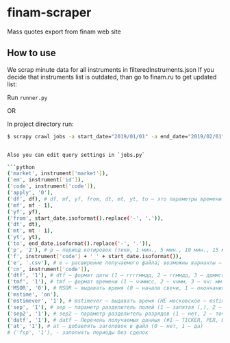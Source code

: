 # finam-scraper
Mass quotes export from finam web site

## How to use
We scrap minute data for all instruments in filteredInstruments.json 
If you decide that instruments list is outdated, than go to finam.ru to get updated list:


Run `runner.py`

OR

In project directory run:

```sh
$ scrapy crawl jobs -a start_date="2019/01/01" -a end_date="2019/02/01" -o 2019_01-02.csv -t csv


Also you can edit query settings in `jobs.py`

```python
('market', instrument['market']),
('em', instrument['id']),
('code', instrument['code']),
('apply', '0'),
('df', df), # df, mf, yf, from, dt, mt, yt, to – это параметры времени.
('mf', mf - 1),
('yf', yf),
('from', start_date.isoformat().replace('-', '.')),
('dt', dt),
('mt', mt - 1),
('yt', yt),
('to', end_date.isoformat().replace('-', '.')),
('p', '2'), # p — период котировок (тики, 1 мин., 5 мин., 10 мин., 15 мин., 30 мин., 1 час, 1 день, 1 неделя, 1 месяц)
('f', instrument['code'] + '_' + start_date.isoformat()),
('e', '.csv'), # e – расширение получаемого файла; возможны варианты — .txt либо .csv
('cn', instrument['code']),
('dtf', '1'), # dtf — формат даты (1 — ггггммдд, 2 — ггммдд, 3 — ддммгг, 4 — дд/мм/гг, 5 — мм/дд/гг)
('tmf', '1'), # tmf — формат времени (1 — ччммсс, 2 — ччмм, 3 — чч: мм: сс, 4 — чч: мм)
('MSOR', '0'), # MSOR — выдавать время (0 — начала свечи, 1 — окончания свечи)
('mstime', 'on'),
('mstimever', '1'), # mstimever — выдавать время (НЕ московское — mstimever=0; московское — mstime='on', mstimever='1')
('sep', '1'), # sep — параметр разделитель полей (1 — запятая (,), 2 — точка (.), 3 — точка с запятой (;), 4 — табуляция (»), 5 — пробел ( ))
('sep2', '1'), # sep2 — параметр разделитель разрядов (1 — нет, 2 — точка (.), 3 — запятая (,), 4 — пробел ( ), 5 — кавычка ('))
('datf', '1'), # datf — Перечень получаемых данных (#1 — TICKER, PER, DATE, TIME, OPEN, HIGH, LOW, CLOSE, VOL; #2 — TICKER, PER, DATE, TIME, OPEN, HIGH, LOW, CLOSE; #3 — TICKER, PER, DATE, TIME, CLOSE, VOL; #4  TICKER, PER, DATE, TIME, CLOSE; #5 — DATE, TIME, OPEN, HIGH, LOW, CLOSE, VOL; #6 — DATE, TIME, LAST, VOL, ID, OPER).
('at', '1'), # at — добавлять заголовок в файл (0 — нет, 1 — да)
# ('fsp', '1'), - заполнять периоды без сделок